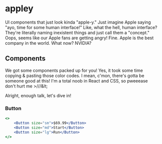 # appley
UI components that just look kinda "apple-y." Just imagine Apple saying "ayo, time for some human interface!" Like, what the hell, human interface? They're literally naming inexistent things and just call them a "concept." Oops, seems like our Apple fans are getting angry! Fine. Apple is the best company in the world. What now? NVIDIA?

## Components
We got some components packed up for you! Yes, it took some time copying & pasting those color codes. I mean, c'mon, there's gotta be someone good at this! I'm a total noob in React and CSS, so pweeease don't hurt me &gt;///\&lt;

Alright, enough talk, let's dive in!

### Button
```jsx
<>
    <Button size="sm">$69.99</Button>
    <Button size="md">Start</Button>
    <Button size="lg">Run</Button>
</>
```